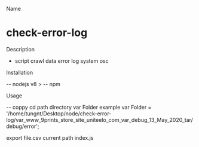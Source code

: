 Name
# check-error-log
Description
- script crawl data error log system osc

Installation

-- nodejs v8 >
-- npm 

Usage

-- coppy cd path directory var Folder
example
    var Folder = '/home/tungnt/Desktop/node/check-error-log/var_www_9prints_store_site_uniteelo_com_var_debug_13_May_2020_tar/debug/error';

export file.csv current path index.js 
